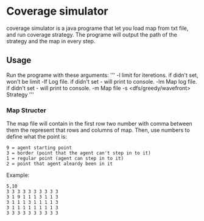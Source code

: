 # Coverage simulator
coverage simulator is a java programe that let you load map from txt file, and run coverage strategy.
The programe will output the path of the strategy and the map in every step.

## Usage
Run the programe with these arguments:
'''
 -l <number>                 limit for iteretions. if didn't set, won't be limit
 -lf <file>                  Log file. if didn't set - will print to console.
 -lm <file>                  Map log file. if didn't set - will print to console.
 -m <file>                   Map file
 -s <dfs/greedy/wavefront>   Strategy
 '''
 ### Map Structer
 The map file will contain in the first row two number with comma between them the represent that rows and columns of map.
 Then, use numbers to define what the point is:
 ```
 9 = agent starting point
 3 = border (point that the agent can't step in to it)
 1 = regular point (agent can step in to it)
 2 = point that agent aleardy been in it
 ```
 
 Example:
 ```
 5,10
3 3 3 3 3 3 3 3 3 3
3 1 9 1 1 1 3 1 1 3
3 1 1 1 3 1 1 1 1 3
3 1 1 1 1 1 1 1 1 3
3 3 3 3 3 3 3 3 3 3

 
 ```
